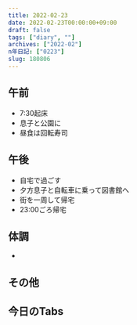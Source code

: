```yaml
---
title: 2022-02-23
date: 2022-02-23T00:00:00+09:00
draft: false
tags: ["diary", ""]
archives: ["2022-02"]
n年日記: ["0223"]
slug: 180806
---
```

## 午前
- 7:30起床
- 息子と公園に
- 昼食は回転寿司
## 午後
- 自宅で過ごす
- 夕方息子と自転車に乗って図書館へ
- 街を一周して帰宅
- 23:00ごろ帰宅
## 体調
- 
## その他
## 今日のTabs